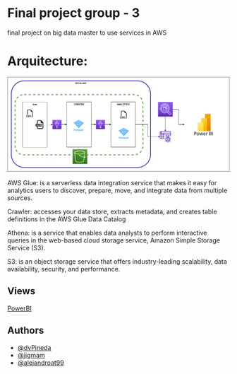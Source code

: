 
# Final project group - 3

final project on big data master to use services in AWS

# Arquitecture:
![Logo](https://raw.githubusercontent.com/dvPineda/sot-grupo-3-practica/main/sot-group-3_arquitecture.png)


AWS Glue: is a serverless data integration service that makes it easy for analytics users to discover, prepare, move, and integrate data from multiple sources.


Crawler: accesses your data store, extracts metadata, and creates table definitions in the AWS Glue Data Catalog


Athena: is a service that enables data analysts to perform interactive queries in the web-based cloud storage service, Amazon Simple Storage Service (S3).


S3: is an object storage service that offers industry-leading scalability, data availability, security, and performance. 




## Views

[PowerBI](https://app.powerbi.com/groups/71e0db9a-b29e-47d0-9e6b-a68749579803/reports/5a12921e-ab22-4bb9-a475-4dba87119156?ctid=e0793d39-0939-496d-b129-198edd916feb&pbi_source=linkShare)


## Authors

- [@dvPineda](https://github.com/dvPineda)
- [@jigmam](https://github.com/jigmam)
- [@alejandroat99](https://github.com/alejandroat99)

